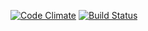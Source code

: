 [![Code Climate](https://codeclimate.com/github/sahilbabbar/sahilbabbar.github.io/badges/gpa.svg)](https://codeclimate.com/github/sahilbabbar/sahilbabbar.github.io)
[![Build Status](https://travis-ci.org/sahilbabbar/sahilbabbar.github.io.svg?branch=master)](https://travis-ci.org/sahilbabbar/sahilbabbar.github.io)
